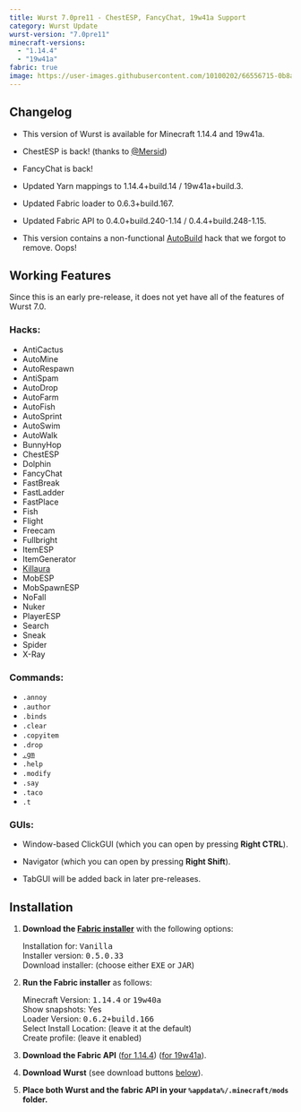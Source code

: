 ```yaml
---
title: Wurst 7.0pre11 - ChestESP, FancyChat, 19w41a Support
category: Wurst Update
wurst-version: "7.0pre11"
minecraft-versions:
  - "1.14.4"
  - "19w41a"
fabric: true
image: https://user-images.githubusercontent.com/10100202/66556715-0b8a4480-eb51-11e9-94a4-198e18f183ca.jpg
---
```

## Changelog

- This version of Wurst is available for Minecraft 1.14.4 and 19w41a.

- ChestESP is back! (thanks to <a href="https://github.com/Mersid" target="_blank" rel="nofollow">@Mersid</a>)

- FancyChat is back!

- Updated Yarn mappings to 1.14.4+build.14 / 19w41a+build.3.

- Updated Fabric loader to 0.6.3+build.167.

- Updated Fabric API to 0.4.0+build.240-1.14 / 0.4.4+build.248-1.15.

- This version contains a non-functional [AutoBuild](https://wiki.wurstclient.net/autobuild) hack that we forgot to remove. Oops!

## Working Features

Since this is an early pre-release, it does not yet have all of the features of Wurst 7.0.

### Hacks:

- AntiCactus
- AutoMine
- AutoRespawn
- AntiSpam
- AutoDrop
- AutoFarm
- AutoFish
- AutoSprint
- AutoSwim
- AutoWalk
- BunnyHop
- ChestESP
- Dolphin
- FancyChat
- FastBreak
- FastLadder
- FastPlace
- Fish
- Flight
- Freecam
- Fullbright
- ItemESP
- ItemGenerator
- [Killaura](https://wiki.wurstclient.net/killaura)
- MobESP
- MobSpawnESP
- NoFall
- Nuker
- PlayerESP
- Search
- Sneak
- Spider
- X-Ray

### Commands:

- `.annoy`
- `.author`
- `.binds`
- `.clear`
- `.copyitem`
- `.drop`
- <a href="https://wiki.wurstclient.net/cmd/gm"><code>.gm</code></a>
- `.help`
- `.modify`
- `.say`
- `.taco`
- `.t`

### GUIs:

- Window-based ClickGUI (which you can open by pressing **Right CTRL**).

- Navigator (which you can open by pressing **Right Shift**).

- TabGUI will be added back in later pre-releases.

## Installation

1. **Download the <a href="https://fabricmc.net/use/" target="_blank" rel="nofollow">Fabric installer</a>** with the following options:

   Installation for: <kbd>Vanilla</kbd>  
   Installer version: <kbd>0.5.0.33</kbd>  
   Download installer: (choose either <kbd>EXE</kbd> or <kbd>JAR</kbd>)

1. **Run the Fabric installer** as follows:

   Minecraft Version: <kbd>1.14.4</kbd> or <kbd>19w40a</kbd>  
   Show snapshots: Yes  
   Loader Version: <kbd>0.6.2+build.166</kbd>  
   Select Install Location: (leave it at the default)  
   Create profile: (leave it enabled)

1. **Download the Fabric API** (<a href="https://www.curseforge.com/minecraft/mc-mods/fabric-api/files/2798477" target="_blank" rel="nofollow">for 1.14.4</a>) (<a href="https://www.curseforge.com/minecraft/mc-mods/fabric-api/files/2804989" target="_blank" rel="nofollow">for 19w41a</a>).

1. **Download Wurst** (see download buttons [below](#downloads)).

1. **Place both Wurst and the fabric API in your `%appdata%/.minecraft/mods` folder.**
